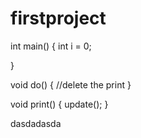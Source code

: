 # firstproject
int main()
{
    int i = 0;
    
}

void do()
{
//delete the print
}

void print()
{
   update();
}

dasdadasda
